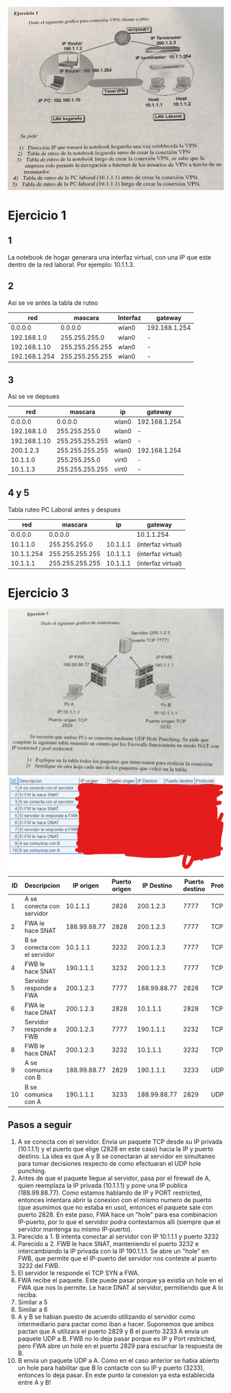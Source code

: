 ![](Pasted%20image%2020240423150718.png)
# Ejercicio 1
## 1
La notebook de hogar generara una interfaz virtual, con una IP que este dentro de la red laboral. Por ejemplo: 10.1.1.3.
## 2
Asi se ve antes la tabla de ruteo

| red           | mascara         | Interfaz | gateway       |
| ------------- | --------------- | -------- | ------------- |
| 0.0.0.0       | 0.0.0.0         | wlan0    | 192.168.1.254 |
| 192.168.1.0   | 255.255.255.0   | wlan0    | -             |
| 192.168.1.10  | 255.255.255.255 | wlan0    | -             |
| 192.168.1.254 | 255.255.255.255 | wlan0    | -             |

## 3
Asi se ve depsues

| red          | mascara         | ip    | gateway       |
| ------------ | --------------- | ----- | ------------- |
| 0.0.0.0      | 0.0.0.0         | wlan0 | 192.168.1.254 |
| 192.168.1.0  | 255.255.255.0   | wlan0 | -             |
| 192.168.1.10 | 255.255.255.255 | wlan0 | -             |
| 200.1.2.3    | 255.255.255.255 | wlan0 | 192.168.1.254 |
| 10.1.1.0     | 255.255.255.0   | virt0 | -             |
| 10.1.1.3     | 255.255.255.255 | virt0 | -             |

## 4 y 5
Tabla ruteo PC Laboral antes y despues

| red        | mascara         | ip       | gateway            |
| ---------- | --------------- | -------- | ------------------ |
| 0.0.0.0    | 0.0.0.0         |          | 10.1.1.254         |
| 10.1.1.0   | 255.255.255.0   | 10.1.1.1 | (interfaz virtual) |
| 10.1.1.254 | 255.255.255.255 | 10.1.1.1 | (interfaz virtual) |
| 10.1.1.1   | 255.255.255.255 | 10.1.1.1 | (interfaz virtual) |
# Ejercicio 3
![](Pasted%20image%2020240424183259.png)
![](Pasted%20image%2020240423151550.png)

| ID  | Descripcion                  | IP origen    | Puerto origen | IP Destino   | Puerto destino | Protocolo |
| --- | ---------------------------- | ------------ | ------------- | ------------ | -------------- | --------- |
| 1   | A se conecta con servidor    | 10.1.1.1     | 2828          | 200.1.2.3    | 7777           | TCP       |
| 2   | FWA le hace SNAT             | 188.99.88.77 | 2828          | 200.1.2.3    | 7777           | TCP       |
| 3   | B se conecta con el servidor | 10.1.1.1     | 3232          | 200.1.2.3    | 7777           | TCP       |
| 4   | FWB le hace SNAT             | 190.1.1.1    | 3232          | 200.1.2.3    | 7777           | TCP       |
| 5   | Servidor responde a FWA      | 200.1.2.3    | 7777          | 188.99.88.77 | 2828           | TCP       |
| 6   | FWA le hace DNAT             | 200.1.2.3    | 2828          | 10.1.1.1     | 2828           | TCP       |
| 7   | Servidor responde a FWB      | 200.1.2.3    | 7777          | 190.1.1.1    | 3232           | TCP       |
| 8   | FWB le hace DNAT             | 200.1.2.3    | 3232          | 10.1.1.1     | 3232           | TCP       |
| 9   | A se comunica con B          | 188.99.88.77 | 2829          | 190.1.1.1    | 3233           | UDP       |
| 10  | B se comunica con A          | 190.1.1.1    | 3233          | 188.99.88.77 | 2829           | UDP       |
## Pasos a seguir
1. A se conecta con el servidor. Envia un paquete TCP desde su IP privada (10.1.1.1) y el puerto que elige (2828 en este caso) hacia la IP y puerto destino.
   La idea es que A y B se conectaran al servidor en simultaneo para tomar decisiones respecto de como efectuaran el UDP hole punching.
2. Antes de que el paquete llegue al servidor, pasa por el firewall de A, quien reemplaza la IP privada (10.1.1.1) y pone una IP publica (188.99.88.77). Como estamos hablando de IP y PORT restricted, entonces intentara abrir la conexion con el mismo numero de puerto (que asumimos que no estaba en uso), entonces el paquete sale con puerto 2828.
   En este paso, FWA hace un "hole" para esa combinacion IP-puerto, por lo que el servidor podra contestarnos alli (siempre que el servidor mantenga su mismo IP-puerto).
3. Parecido a 1. B intenta conectar al servidor con IP 10.1.1.1 y puerto 3232
4. Parecido a 2. FWB le hace SNAT, manteniendo el puerto 3232 e intercambiando la IP privada con la IP 190.1.1.1. Se abre un "hole" en FWB, que permite que el IP-puerto del servidor nos conteste al puerto 3232 del FWB.
5. El servidor le responde el TCP SYN a FWA.
6. FWA recibe el paquete. Este puede pasar porque ya existia un hole en el FWA que nos lo permite. Le hace DNAT al servidor, permitiendo que A lo reciba.
7. Similar a 5
8. Similar a 6
9. A y B se habian puesto de acuerdo utilizando el servidor como intermediario para pactar como iban a hacer. Suponemos que ambos pactan que A utilizara el puerto 2829 y B el puerto 3233
   A envia un paquete UDP a B. FWB no lo deja pasar porque es IP y Port restricted, pero FWA abre un hole en el puerto 2829 para escuchar la respuesta de B.
10. B envia un paquete UDP a A. Como en el caso anterior se habia abierto un hole para habilitar que B lo contacte con su IP y puerto (3233), entonces lo deja pasar.
    En este punto la conexion ya esta establecida entre A y B!